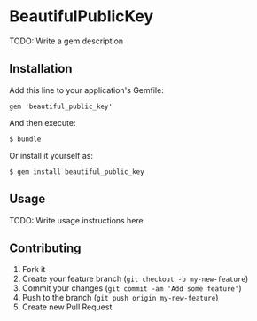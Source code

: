 # BeautifulPublicKey

TODO: Write a gem description

## Installation

Add this line to your application's Gemfile:

    gem 'beautiful_public_key'

And then execute:

    $ bundle

Or install it yourself as:

    $ gem install beautiful_public_key

## Usage

TODO: Write usage instructions here

## Contributing

1. Fork it
2. Create your feature branch (`git checkout -b my-new-feature`)
3. Commit your changes (`git commit -am 'Add some feature'`)
4. Push to the branch (`git push origin my-new-feature`)
5. Create new Pull Request
